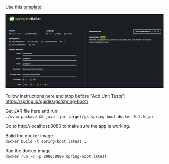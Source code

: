 Use this [template](https://start.spring.io/#!type=maven-project&language=java&platformVersion=2.7.1&packaging=jar&jvmVersion=1.8&groupId=com.example&artifactId=spring-boot&name=spring-boot&description=Demo%20project%20for%20Spring%20Boot&packageName=com.example.spring-boot&dependencies=web):  

![Screenshot](spring-web.png)

Follow instructions here and stop before "Add Unit Tests":  
https://spring.io/guides/gs/spring-boot/

Get JAR file here and run:  
`./mvnw package && java -jar target/gs-spring-boot-docker-0.1.0.jar`

Go to http://localhost:8080 to make sure the app is working.

Build the docker image  
`docker build -t spring-boot:latest .`

Run the docker image  
`docker run -d -p 8080:8080 spring-boot:latest`